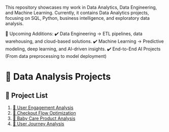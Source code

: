 This repository showcases my work in Data Analytics, Data Engineering, and Machine Learning.
Currently, it contains Data Analytics projects, focusing on SQL, Python, business intelligence, and exploratory data analysis.

🔹 Upcoming Additions:
✔️ Data Engineering → ETL pipelines, data warehousing, and cloud-based solutions.
✔️ Machine Learning → Predictive modeling, deep learning, and AI-driven insights.
✔️ End-to-End AI Projects (From data preprocessing to model deployment)

# 📂 Data Analysis Projects

## 🔗 Project List
1. [🚀 User Engagement Analysis](User_Engagement_Analysis/)
2. [🛒 Checkout Flow Optimization](Checkout_Flow_Optimization/)
3. [🍼 Baby Care Product Analysis](Baby_Care_Product_Analysis/)
4. [👣 User Journey Analysis](User_Journey/)

